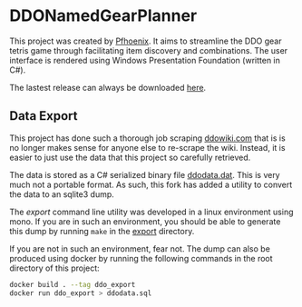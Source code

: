 # DDONamedGearPlanner

This project was created by [Pfhoenix](https://github.com/Pfhoenix/). It aims to streamline the DDO gear tetris game through facilitating item discovery and combinations. The user interface is rendered using Windows Presentation Foundation (written in C#).

The lastest release can always be downloaded [here](https://github.com/Pfhoenix/DDONamedGearPlanner/releases).

## Data Export

This project has done such a thorough job scraping [ddowiki.com](https://ddowiki.com/) that is is no longer makes sense for anyone else to re-scrape the wiki. Instead, it is easier to just use the data that this project so carefully retrieved.

The data is stored as a C# serialized binary file [ddodata.dat](DDONamedGearPlanner/ddodata.dat). This is very much not a portable format. As such, this fork has added a utility to convert the data to an sqlite3 dump.

The *export* command line utility was developed in a linux environment using mono. If you are in such an environment, you should be able to generate this dump by running `make` in the [export](export) directory.

If you are not in such an environment, fear not. The dump can also be produced using docker by running the following commands in the root directory of this project:

```bash
docker build . --tag ddo_export
docker run ddo_export > ddodata.sql
```